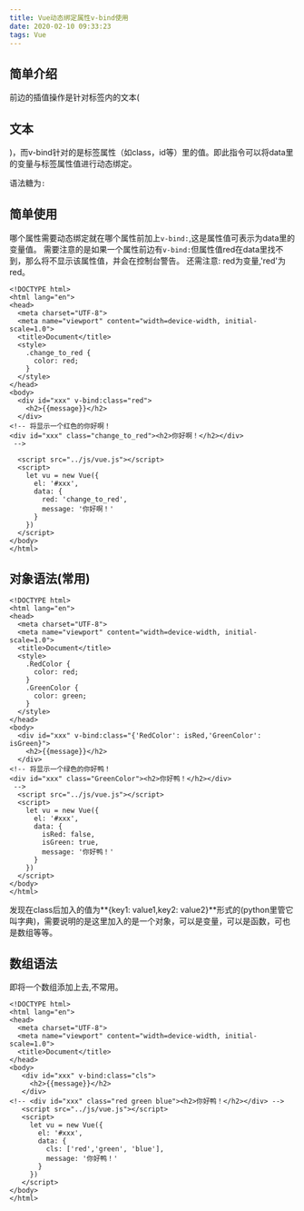 ```yaml
---
title: Vue动态绑定属性v-bind使用
date: 2020-02-10 09:33:23
tags: Vue
---
```

## 简单介绍
前边的插值操作是针对标签内的文本(<h2>文本</h2>)，而v-bind针对的是标签属性（如class，id等）里的值。即此指令可以将data里的变量与标签属性值进行动态绑定。

语法糖为`:`

## 简单使用
哪个属性需要动态绑定就在哪个属性前加上`v-bind:`,这是属性值可表示为data里的变量值。
需要注意的是如果一个属性前边有`v-bind:`但属性值red在data里找不到，那么将不显示该属性值，并会在控制台警告。
还需注意: red为变量,'red'为red。

```
<!DOCTYPE html>
<html lang="en">
<head>
  <meta charset="UTF-8">
  <meta name="viewport" content="width=device-width, initial-scale=1.0">
  <title>Document</title>
  <style>
    .change_to_red {
      color: red;
    }
  </style>
</head>
<body>
  <div id="xxx" v-bind:class="red">
    <h2>{{message}}</h2>
  </div>
<!-- 将显示一个红色的你好啊！
<div id="xxx" class="change_to_red"><h2>你好啊！</h2></div>
 -->

  <script src="../js/vue.js"></script>
  <script>
    let vu = new Vue({
      el: '#xxx',
      data: {
        red: 'change_to_red',
        message: '你好啊！'
      }
    })
  </script>
</body>
</html>
```

## 对象语法(常用)
```
<!DOCTYPE html>
<html lang="en">
<head>
  <meta charset="UTF-8">
  <meta name="viewport" content="width=device-width, initial-scale=1.0">
  <title>Document</title>
  <style>
    .RedColor {
      color: red;
    }
    .GreenColor {
      color: green;
    }
  </style>
</head>
<body>
  <div id="xxx" v-bind:class="{'RedColor': isRed,'GreenColor': isGreen}">
    <h2>{{message}}</h2>
  </div>
<!-- 将显示一个绿色的你好鸭！
<div id="xxx" class="GreenColor"><h2>你好鸭！</h2></div>
 -->
  <script src="../js/vue.js"></script>
  <script>
    let vu = new Vue({
      el: '#xxx',
      data: {
        isRed: false,
        isGreen: true,
        message: '你好鸭！'
      }
    })
  </script>
</body>
</html>
```
发现在class后加入的值为**{key1: value1,key2: value2}**形式的(python里管它叫字典)，需要说明的是这里加入的是一个对象，可以是变量，可以是函数，可也是数组等等。

## 数组语法 
即将一个数组添加上去,不常用。
```
<!DOCTYPE html>
<html lang="en">
<head>
  <meta charset="UTF-8">
  <meta name="viewport" content="width=device-width, initial-scale=1.0">
  <title>Document</title>
</head>
<body>
   <div id="xxx" v-bind:class="cls">
     <h2>{{message}}</h2>
   </div>
<!-- <div id="xxx" class="red green blue"><h2>你好鸭！</h2></div> -->
   <script src="../js/vue.js"></script>
   <script>
     let vu = new Vue({
       el: '#xxx',
       data: {
         cls: ['red','green', 'blue'],
         message: '你好鸭！'
       }
     })
   </script>
</body>
</html>
```